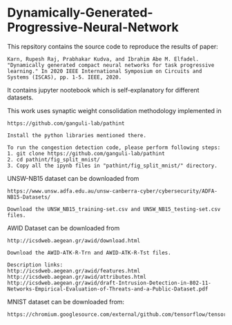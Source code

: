 # Dynamically-Generated-Progressive-Neural-Network

This repsitory contains the source code to reproduce the results of paper:

`Karn, Rupesh Raj, Prabhakar Kudva, and Ibrahim Abe M. Elfadel. "Dynamically generated compact neural networks for task progressive learning." In 2020 IEEE International Symposium on Circuits and Systems (ISCAS), pp. 1-5. IEEE, 2020.`

It contains jupyter nootebook which is self-explanatory for different datasets.

This work uses synaptic weight consolidation methodology implemented in 

    https://github.com/ganguli-lab/pathint
    
    Install the python libraries mentioned there.
    
    To run the congestion detection code, please perform following steps:
    1. git clone https://github.com/ganguli-lab/pathint
    2. cd pathint/fig_split_mnist/
    3. Copy all the ipynb files in "pathint/fig_split_mnist/" directory.

UNSW-NB15 dataset can be downloaded from

    https://www.unsw.adfa.edu.au/unsw-canberra-cyber/cybersecurity/ADFA-NB15-Datasets/

    Download the UNSW_NB15_training-set.csv and UNSW_NB15_testing-set.csv files.
    
AWID Dataset can be downloaded from 

    http://icsdweb.aegean.gr/awid/download.html 
    
    Download the AWID-ATK-R-Trn and AWID-ATK-R-Tst files. 
    
    Description links:     
    http://icsdweb.aegean.gr/awid/features.html 
    http://icsdweb.aegean.gr/awid/attributes.html
    http://icsdweb.aegean.gr/awid/draft-Intrusion-Detection-in-802-11-Networks-Empirical-Evaluation-of-Threats-and-a-Public-Dataset.pdf
    
MNIST dataset can be downloaded from: 

    https://chromium.googlesource.com/external/github.com/tensorflow/tensorflow/+/r0.7/tensorflow/g3doc/tutorials/mnist/download/index.md
